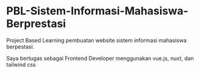 # PBL-Sistem-Informasi-Mahasiswa-Berprestasi

Project Based Learning pembuatan website sistem informasi mahasiswa berpestasi.

Saya bertugas sebagai Frontend Developer menggunakan vue.js, nuxt, dan tailwind css
